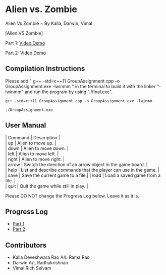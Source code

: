# Alien vs. Zombie

Alien Vs Zombie ~ By Kalla, Darwin, Vimal

[Alien VS Zombie]

Part 1:
[Video Demo](https://youtu.be/niNF6hpjggQ)

Part 2:
[Video Demo](https://www.youtube.com/watch?v=lejH1EOlQVI)

## Compilation Instructions

Please add " g++ -std=c++11 GroupAssignment.cpp -o GroupAssignment.exe -lwinmm " in the terminal to build it with the linker "-lwinmm" and run the program by using "./final.exe".

```
g++ -std=c++11 GroupAssignment.cpp -o GroupAssignment.exe -lwinmm
```

```
./GroupAssignment.exe
```

## User Manual

|  Command  | Description |           
|   up    | Alien to move up. |                 
|  down   | Alien to move down.  |              
|  left   | Alien to move left.  |              
|  right  | Alien to move right.  |             
|  arrow  | Switch the direction of an arrow object in the game board. |     
|  help   | List and describe commands that the player can use in the game. |  
|  save   | Save the current game to a file.|
|  load   | Load a saved game from a file. |    
|  quit   | Quit the game while still in play. |

Please DO NOT change the Progress Log below. Leave it as it is.

## Progress Log

- [Part 1](PART1.md)
- [Part 2](PART2.md)

## Contributors

- Kalla Deveshwara Rao A/L Rama Rao
- Darwin A/L Radhakrishnan
- Vimal Rich Selvam



